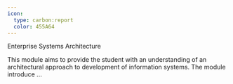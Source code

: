 ```yaml
---
icon:
  type: carbon:report
  color: 455A64
---
```

Enterprise Systems Architecture

This module aims to provide the student with an understanding of an architectural approach to development of information systems. The module introduce ... 

